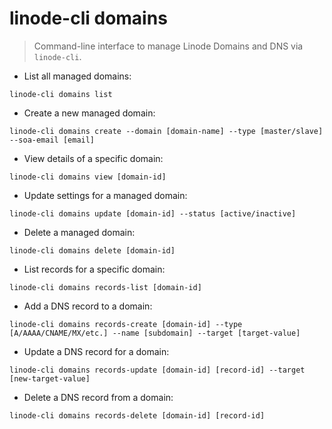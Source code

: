 # linode-cli domains

> Command-line interface to manage Linode Domains and DNS via `linode-cli`.

- List all managed domains:

`linode-cli domains list`

- Create a new managed domain:

`linode-cli domains create --domain [domain-name] --type [master/slave] --soa-email [email]`

- View details of a specific domain:

`linode-cli domains view [domain-id]`

- Update settings for a managed domain:

`linode-cli domains update [domain-id] --status [active/inactive]`

- Delete a managed domain:

`linode-cli domains delete [domain-id]`

- List records for a specific domain:

`linode-cli domains records-list [domain-id]`

- Add a DNS record to a domain:

`linode-cli domains records-create [domain-id] --type [A/AAAA/CNAME/MX/etc.] --name [subdomain] --target [target-value]`

- Update a DNS record for a domain:

`linode-cli domains records-update [domain-id] [record-id] --target [new-target-value]`

- Delete a DNS record from a domain:

`linode-cli domains records-delete [domain-id] [record-id]`
